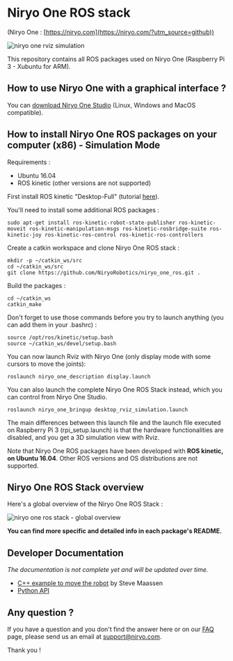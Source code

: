 # Niryo One ROS stack

(Niryo One : [https://niryo.com](https://niryo.com/?utm_source=github))

![niryo one rviz simulation](https://niryo.com/wp-content/uploads/2017/12/ros_rviz_niryo_one.png)

This repository contains all ROS packages used on Niryo One (Raspberry Pi 3 - Xubuntu for ARM).

## How to use Niryo One with a graphical interface ?

You can [download Niryo One Studio](https://niryo.com/download/?utm_source=github) (Linux, Windows and MacOS compatible).

## How to install Niryo One ROS packages on your computer (x86) - Simulation Mode

Requirements :
* Ubuntu 16.04
* ROS kinetic  (other versions are not supported)

First install ROS kinetic "Desktop-Full" (tutorial [here](http://wiki.ros.org/kinetic/Installation/Ubuntu)).

You'll need to install some additional ROS packages :
```
sudo apt-get install ros-kinetic-robot-state-publisher ros-kinetic-moveit ros-kinetic-manipulation-msgs ros-kinetic-rosbridge-suite ros-kinetic-joy ros-kinetic-ros-control ros-kinetic-ros-controllers
```
Create a catkin workspace and clone Niryo One ROS stack :
```
mkdir -p ~/catkin_ws/src
cd ~/catkin_ws/src
git clone https://github.com/NiryoRobotics/niryo_one_ros.git .
```
Build the packages :
```
cd ~/catkin_ws
catkin_make
```
Don't forget to use those commands before you try to launch anything (you can add them in your .bashrc) :
```
source /opt/ros/kinetic/setup.bash
source ~/catkin_ws/devel/setup.bash
```
You can now launch Rviz with Niryo One (only display mode with some cursors to move the joints):
```
roslaunch niryo_one_description display.launch
```

You can also launch the complete Niryo One ROS Stack instead, which you can control from Niryo One Studio.
```
roslaunch niryo_one_bringup desktop_rviz_simulation.launch
```

The main differences between this launch file and the launch file executed on Raspberry Pi 3 (rpi\_setup.launch) is that the hardware functionalities are disabled, and you get a 3D simulation view with Rviz.

Note that Niryo One ROS packages have been developed with **ROS kinetic, on Ubuntu 16.04**. Other ROS versions and OS distributions are not supported.

## Niryo One ROS Stack overview

Here's a global overview of the Niryo One ROS Stack :

![niryo one ros stack - global overview](https://niryo.com/wp-content/uploads/2017/12/niryo_one_ros.png)

**You can find more specific and detailed info in each package's README.**

## Developer Documentation

_The documentation is not complete yet and will be updated over time._

* [C++ example to move the robot](https://github.com/smaassen/niryo_one_tester) by Steve Maassen
* [Python API](https://github.com/NiryoRobotics/niryo_one_ros/tree/master/niryo_one_python_api)

## Any question ?

If you have a question and you don't find the answer here or on our [FAQ](https://niryo.com/niryo-one-faq/?utm_source=github) page, please send us an email at support@niryo.com.

Thank you !
